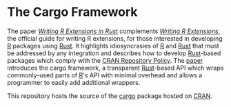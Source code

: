 # The Cargo Framework

The paper [*Writing R Extensions in Rust*](https://arxiv.org/abs/2108.07179)
complements [*Writing R
Extensions*](https://cran.r-project.org/doc/manuals/R-exts.html), the official
guide for writing R extensions, for those interested in developing
[R](https://www.r-project.org/) packages using
[Rust](https://www.rust-lang.org/). It highlights idiosyncrasies of
[R](https://www.r-project.org/) and [Rust](https://www.rust-lang.org/) that must
be addressed by any integration and describes how to develop
[Rust](https://www.rust-lang.org/)-based packages which comply with the [CRAN
Repository Policy](https://cran.r-project.org/web/packages/policies.html).  The
[paper](https://arxiv.org/abs/2108.07179) introduces the cargo framework, a
transparent [Rust](https://www.rust-lang.org/)-based API which wraps
commonly-used parts of [R](https://www.r-project.org/)'s API with minimal
overhead and allows a programmer to easily add additional wrappers.

This repository hosts the source of the
[cargo](https://cran.r-project.org/package=cargo) package hosted on
[CRAN](https://cran.r-project.org/package=cargo).
